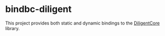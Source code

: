 # bindbc-diligent
This project provides both static and dynamic bindings to the [DiligentCore](https://github.com/DiligentGraphics/DiligentCore) library.
